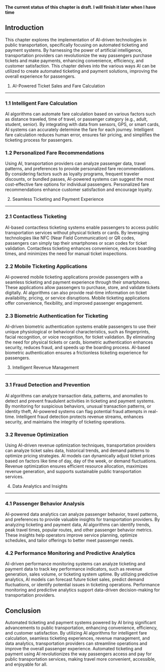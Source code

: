 **The current status of this chapter is draft. I will finish it later when I have time**

Introduction
------------

This chapter explores the implementation of AI-driven technologies in public transportation, specifically focusing on automated ticketing and payment systems. By harnessing the power of artificial intelligence, transportation providers can revolutionize the way passengers purchase tickets and make payments, enhancing convenience, efficiency, and customer satisfaction. This chapter delves into the various ways AI can be utilized to create automated ticketing and payment solutions, improving the overall experience for passengers.

1. AI-Powered Ticket Sales and Fare Calculation
-----------------------------------------------

### 1.1 Intelligent Fare Calculation

AI algorithms can automate fare calculation based on various factors such as distance traveled, time of travel, or passenger category (e.g., adult, student, senior). By integrating with data from sensors, GPS, or smart cards, AI systems can accurately determine the fare for each journey. Intelligent fare calculation reduces human error, ensures fair pricing, and simplifies the ticketing process for passengers.

### 1.2 Personalized Fare Recommendations

Using AI, transportation providers can analyze passenger data, travel patterns, and preferences to provide personalized fare recommendations. By considering factors such as loyalty programs, frequent traveler discounts, or bundled passes, AI-powered systems can suggest the most cost-effective fare options for individual passengers. Personalized fare recommendations enhance customer satisfaction and encourage loyalty.

2. Seamless Ticketing and Payment Experience
--------------------------------------------

### 2.1 Contactless Ticketing

AI-based contactless ticketing systems enable passengers to access public transportation services without physical tickets or cards. By leveraging technologies like NFC (Near Field Communication) or QR codes, passengers can simply tap their smartphones or scan codes for ticket validation. Contactless ticketing enhances convenience, reduces boarding times, and minimizes the need for manual ticket inspections.

### 2.2 Mobile Ticketing Applications

AI-powered mobile ticketing applications provide passengers with a seamless ticketing and payment experience through their smartphones. These applications allow passengers to purchase, store, and validate tickets digitally. AI algorithms can also provide real-time information on ticket availability, pricing, or service disruptions. Mobile ticketing applications offer convenience, flexibility, and improved passenger engagement.

### 2.3 Biometric Authentication for Ticketing

AI-driven biometric authentication systems enable passengers to use their unique physiological or behavioral characteristics, such as fingerprints, facial recognition, or voice recognition, for ticket validation. By eliminating the need for physical tickets or cards, biometric authentication enhances security, reduces fraud, and speeds up the boarding process. AI-based biometric authentication ensures a frictionless ticketing experience for passengers.

3. Intelligent Revenue Management
---------------------------------

### 3.1 Fraud Detection and Prevention

AI algorithms can analyze transaction data, patterns, and anomalies to detect and prevent fraudulent activities in ticketing and payment systems. By monitoring for suspicious behaviors, unusual transaction patterns, or identity theft, AI-powered systems can flag potential fraud attempts in real-time. Intelligent fraud detection protects revenue streams, enhances security, and maintains the integrity of ticketing operations.

### 3.2 Revenue Optimization

Using AI-driven revenue optimization techniques, transportation providers can analyze ticket sales data, historical trends, and demand patterns to optimize pricing strategies. AI models can dynamically adjust ticket prices based on factors like time of day, day of the week, or demand fluctuations. Revenue optimization ensures efficient resource allocation, maximizes revenue generation, and supports sustainable public transportation services.

4. Data Analytics and Insights
------------------------------

### 4.1 Passenger Behavior Analysis

AI-powered data analytics can analyze passenger behavior, travel patterns, and preferences to provide valuable insights for transportation providers. By analyzing ticketing and payment data, AI algorithms can identify trends, peak travel times, popular routes, and other passenger behavior metrics. These insights help operators improve service planning, optimize schedules, and tailor offerings to better meet passenger needs.

### 4.2 Performance Monitoring and Predictive Analytics

AI-driven performance monitoring systems can analyze ticketing and payment data to track key performance indicators, such as revenue generation, sales volume, or ticketing system uptime. By utilizing predictive analytics, AI models can forecast future ticket sales, predict demand fluctuations, or identify potential issues in ticketing operations. Performance monitoring and predictive analytics support data-driven decision-making for transportation providers.

Conclusion
----------

Automated ticketing and payment systems powered by AI bring significant advancements to public transportation, enhancing convenience, efficiency, and customer satisfaction. By utilizing AI algorithms for intelligent fare calculation, seamless ticketing experiences, revenue management, and data analytics, transportation providers can streamline operations and improve the overall passenger experience. Automated ticketing and payment using AI revolutionizes the way passengers access and pay for public transportation services, making travel more convenient, accessible, and enjoyable for all.

